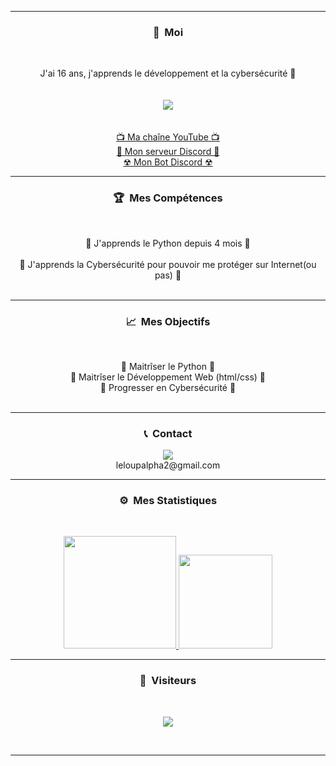 -----
### <p align="center">🧠 &nbsp;Moi</p>
<br>
<p align="center">
  J'ai 16 ans, j'apprends le développement et la cybersécurité 🙂
  <br>
  <br>
  <br>
  <img src="https://cdn.discordapp.com/avatars/837755774851350569/6e168b7490d2141eb4daa4b3dd506793.png">
  <br>
  <br>
  <br>
  <a href="https://youtube.com/c/leloupalpha">📺 Ma chaîne YouTube 📺</a>
  <br>
  <a href="https://discord.gg/CURjqNd6rs">💬 Mon serveur Discord 💬</a>
  <br>
  <a href="https://discord.com/api/oauth2/authorize?client_id=838405549510230026&permissions=8&scope=bot">☢ Mon Bot Discord ☢</a>
  <br>
</p>

-----
### <p align="center">🏆 &nbsp;Mes Compétences</p>
<br>
<p align="center">
  🐍 J'apprends le Python depuis 4 mois 🐍
  <br>
  <br>
  🔐 J'apprends la Cybersécurité pour pouvoir me protéger sur Internet(ou pas) 🔐
  <br>
  <br>
</p>

-----
### <p align="center">📈 &nbsp;Mes Objectifs</p>
<br>
<p align="center">
  🐍 Maitrîser le Python 🐍
  <br>
  💠 Maitrîser le Développement Web (html/css) 💠
  <br>
  🔐 Progresser en Cybersécurité 🔐
  <br>
  <br>
</p>

-----
### <p align="center">📞 &nbsp;Contact</p>
<p align="center">
  <img src="https://discord.c99.nl/widget/theme-2/748683930559053874.png">
  <br>
 leloupalpha2@gmail.com
</p>


-----
### <p align="center">⚙️ &nbsp;Mes Statistiques</p>
<br>
<p align="center">
<a href="https://github.com/le-loup-alpha">
  <img height="180em" src="https://github-readme-stats-eight-theta.vercel.app/api?username=le-loup-alpha&show_icons=true&theme=react&include_all_commits=true&locale=fr"/>
  <img height="150em" src="https://github-readme-stats-eight-theta.vercel.app/api/top-langs/?username=le-loup-alpha&layout=compact&langs_count=8&theme=react&locale=fr"/>
</a>
  
</p>

-----

### <p align="center">👀 &nbsp;Visiteurs</p>
<br>
<p align="center">
  <img src="https://profile-counter.glitch.me/le-loup-alpha/count.svg" />
</p>
<br>

-----
